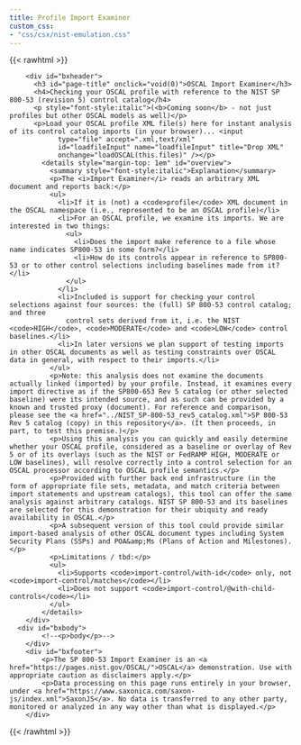 ```yaml
---
title: Profile Import Examiner
custom_css:
- "css/csx/nist-emulation.css"
---
```


{{< rawhtml >}}
  
<script type="text/javascript" src="../../lib/Saxon-JS-2.3/SaxonJS2.js"> </script>
  <script xml:space="preserve">
  /*  window.onload = function () {
      SaxonJS.transform({
        sourceLocation: "NIST_SP-800-53_rev5_catalog.xml",
        stylesheetLocation: "profile-matrix.sef.json",
        initialTemplate: "initialize"
      });
    } */
    
    function loadOSCAL(fileSet) {
      for (const eachFile of fileSet) {
        let frdr = new FileReader();
        frdr.onload = function () {
          SaxonJS.transform({
            sourceText: frdr.result,
            stylesheetLocation: "profile-checker.sef.json",
            initialTemplate: "examine-profile",
            stylesheetParams: {
              "fileName": eachFile.name
            }
          },"async")
        }
        frdr.readAsText(eachFile);
      }
    }
    
    function refreshBaseline(baseline, importIndex) {
      SaxonJS.transform({
        stylesheetLocation: "profile-checker.sef.json",
        initialTemplate:     "refresh-baseline",
        stylesheetParams: {
              "baseline":     baseline,
              "import-index": importIndex
            }
          },"async")
      }
</script>
        <div id="bxheader">
          <h3 id="page-title" onclick="void(0)">OSCAL Import Examiner</h3>
          <h4>Checking your OSCAL profile with reference to the NIST SP 800-53 (revision 5) control catalog</h4>
          <p style="font-style:italic">(<b>Coming soon</b> - not just profiles but other OSCAL models as well)</p>
          <p>Load your OSCAL profile XML file(s) here for instant analysis of its control catalog imports (in your browser)... <input
                type="file" accept=".xml,text/xml"
                id="loadfileInput" name="loadfileInput" title="Drop XML"
                onchange="loadOSCAL(this.files)" /></p>
            <details style="margin-top: 1em" id="overview">
              <summary style="font-style:italic">Explanation</summary>
              <p>The <i>Import Examiner</i> reads an arbitrary XML document and reports back:</p>
              <ul>
                <li>If it is (not) a <code>profile</code> XML document in the OSCAL namespace (i.e., represented to be an OSCAL profile)</li>
                <li>For an OSCAL profile, we examine its imports. We are interested in two things:
                  <ul>
                    <li>Does the import make reference to a file whose name indicates SP800-53 in some form?</li>
                    <li>How do its controls appear in reference to SP800-53 or to other control selections including baselines made from it?</li>
                  </ul>
                </li>
                <li>Included is support for checking your control selections against four sources: the (full) SP 800-53 control catalog; and three
                  control sets derived from it, i.e. the NIST <code>HIGH</code>, <code>MODERATE</code> and <code>LOW</code> control baselines.</li>
                <li>In later versions we plan support of testing imports in other OSCAL documents as well as testing constraints over OSCAL data in general, with respect to their imports.</li>
              </ul>
              <p>Note: this analysis does not examine the documents actually linked (imported) by your profile. Instead, it examines every import directive as if the SP800-653 Rev 5 catalog (or other selected baseline) were its intended source, and as such can be provided by a known and trusted proxy (document). For reference and comparison, please see the <a href="../NIST_SP-800-53_rev5_catalog.xml">SP 800-53 Rev 5 catalog (copy) in this repository</a>. (It then proceeds, in part, to test this premise.)</p>
              <p>Using this analysis you can quickly and easily determine whether your OSCAL profile, considered as a baseline or overlay of Rev 5 or of its overlays (such as the NIST or FedRAMP HIGH, MODERATE or LOW baselines), will resolve correctly into a control selection for an OSCAL processor according to OSCAL profile semantics.</p>
              <p>Provided with further back end infrastructure (in the form of appropriate file sets, metadata, and match criteria between import statements and upstream catalogs), this tool can offer the same analysis against arbitrary catalogs. NIST SP 800-53 and its baselines are selected for this demonstration for their ubiquity and ready availability in OSCAL.</p>
              <p>A subsequent version of this tool could provide similar import-based analysis of other OSCAL document types including System Security Plans (SSPs) and POA&amp;Ms (Plans of Action and Milestones).</p>
              <p>Limitations / tbd:</p>
              <ul>
                <li>Supports <code>import-control/with-id</code> only, not <code>import-control/matches</code></li>
                <li>Does not support <code>import-control/@with-child-controls</code></li>
              </ul>
            </details>
        </div>
      <div id="bxbody">
            <!--<p>body</p>-->
        </div>
        <div id="bxfooter">
            <p>The SP 800-53 Import Examiner is an <a href="https://pages.nist.gov/OSCAL/">OSCAL</a> demonstration. Use with appropriate caution as disclaimers apply.</p>
            <p>Data processing on this page runs entirely in your browser, under <a href="https://www.saxonica.com/saxon-js/index.xml">SaxonJS</a>. No data is transferred to any other party, monitored or analyzed in any way other than what is displayed.</p>
        </div>

{{< /rawhtml >}}

